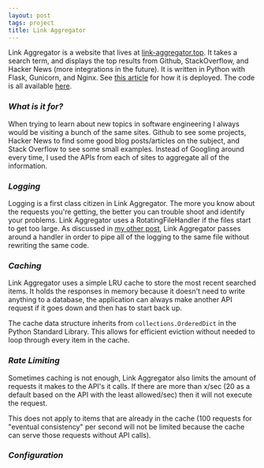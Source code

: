 ```yaml
---
layout: post
tags: project
title: Link Aggregator
---
```


Link Aggregator is a website that lives at [link-aggregator.top](http://link-aggregator.top). It takes a search term, and displays the top results from Github, StackOverflow, and Hacker News (more integrations in the future). It is written in Python with Flask, Gunicorn, and Nginx. See [this article](http://connormurray.me/Deploying-Python/) for how it is deployed. The code is all available [here](https://github.com/connormurray7/link-aggregator).

### _What is it for?_
When trying to learn about new topics in software engineering I always would be visiting a bunch of the same sites. Github to see some projects, Hacker News to find some good blog posts/articles on the subject, and Stack Overflow to see some small examples. Instead of Googling around every time, I used the APIs from each of sites to aggregate all of the information.

### _Logging_
Logging is a first class citizen in Link Aggregator. The more you know about the requests you're getting, the better you can trouble shoot and identify your problems. Link Aggregator uses a RotatingFileHandler if the files start to get too large. As discussed in [my other post](http://connormurray.me/logging/), Link Aggregator passes around a handler in order to pipe all of the logging to the same file without rewriting the same code.

### _Caching_
Link Aggregator uses a simple LRU cache to store the most recent searched items. It holds the responses in memory because it doesn't need to write anything to a database, the application can always make another API request if it goes down and then has to start back up.

The cache data structure inherits from  `collections.OrderedDict`  in the Python Standard Library. This allows for efficient eviction without needed to loop through every item in the cache.

### _Rate Limiting_
Sometimes caching is not enough, Link Aggregator also limits the amount of requests it makes to the API's it calls. If there are more than x/sec (20 as a default based on the API with the least allowed/sec) then it will not execute the request.

This does not apply to items that are already in the cache (100 requests for "eventual consistency" per second will not be limited because the cache can serve those requests without API calls).

### _Configuration_
